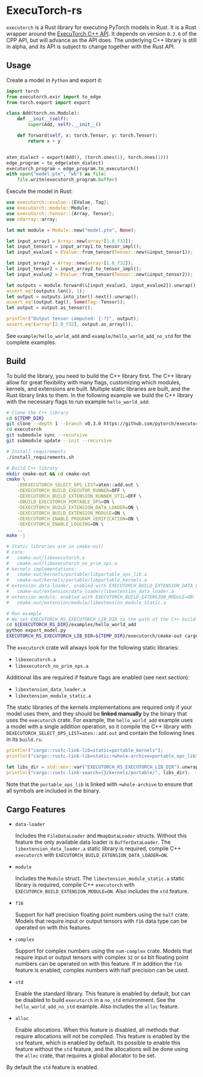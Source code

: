 # ExecuTorch-rs

`executorch` is a Rust library for executing PyTorch models in Rust.
It is a Rust wrapper around the [ExecuTorch C++ API](https://pytorch.org/executorch).
It depends on version `0.3.0` of the CPP API, but will advance as the API does.
The underlying C++ library is still in alpha, and its API is subject to change together with the Rust API.

## Usage
Create a model in `Python` and export it:
```python
import torch
from executorch.exir import to_edge
from torch.export import export

class Add(torch.nn.Module):
    def __init__(self):
        super(Add, self).__init__()

    def forward(self, x: torch.Tensor, y: torch.Tensor):
        return x + y


aten_dialect = export(Add(), (torch.ones(1), torch.ones(1)))
edge_program = to_edge(aten_dialect)
executorch_program = edge_program.to_executorch()
with open("model.pte", "wb") as file:
    file.write(executorch_program.buffer)
```
Execute the model in Rust:
```rust
use executorch::evalue::{EValue, Tag};
use executorch::module::Module;
use executorch::tensor::{Array, Tensor};
use ndarray::array;

let mut module = Module::new("model.pte", None);

let input_array1 = Array::new(array![1.0_f32]);
let input_tensor1 = input_array1.to_tensor_impl();
let input_evalue1 = EValue::from_tensor(Tensor::new(&input_tensor1));

let input_array2 = Array::new(array![1.0_f32]);
let input_tensor2 = input_array2.to_tensor_impl();
let input_evalue2 = EValue::from_tensor(Tensor::new(&input_tensor2));

let outputs = module.forward(&[input_evalue1, input_evalue2]).unwrap();
assert_eq!(outputs.len(), 1);
let output = outputs.into_iter().next().unwrap();
assert_eq!(output.tag(), Some(Tag::Tensor));
let output = output.as_tensor();

println!("Output tensor computed: {:?}", output);
assert_eq!(array![2.0_f32], output.as_array());
```
See `example/hello_world_add` and `example/hello_world_add_no_std` for the complete examples.

## Build
To build the library, you need to build the C++ library first.
The C++ library allow for great flexibility with many flags, customizing which modules, kernels, and extensions are built.
Multiple static libraries are built, and the Rust library links to them.
In the following example we build the C++ library with the necessary flags to run example `hello_world_add`:
```bash
# Clone the C++ library
cd ${TEMP_DIR}
git clone --depth 1 --branch v0.3.0 https://github.com/pytorch/executorch.git
cd executorch
git submodule sync --recursive
git submodule update --init --recursive

# Install requirements
./install_requirements.sh

# Build C++ library
mkdir cmake-out && cd cmake-out
cmake \
    -DDEXECUTORCH_SELECT_OPS_LIST=aten::add.out \
    -DEXECUTORCH_BUILD_EXECUTOR_RUNNER=OFF \
    -DEXECUTORCH_BUILD_EXTENSION_RUNNER_UTIL=OFF \
    -DBUILD_EXECUTORCH_PORTABLE_OPS=ON \
    -DEXECUTORCH_BUILD_EXTENSION_DATA_LOADER=ON \
    -DEXECUTORCH_BUILD_EXTENSION_MODULE=ON \
    -DEXECUTORCH_ENABLE_PROGRAM_VERIFICATION=ON \
    -DEXECUTORCH_ENABLE_LOGGING=ON \
    ..
make -j

# Static libraries are in cmake-out/
# core:
#   cmake-out/libexecutorch.a
#   cmake-out/libexecutorch_no_prim_ops.a
# kernels implementations:
#   cmake-out/kernels/portable/libportable_ops_lib.a
#   cmake-out/kernels/portable/libportable_kernels.a
# extension data loader, enabled with EXECUTORCH_BUILD_EXTENSION_DATA_LOADER=ON:
#   cmake-out/extension/data_loader/libextension_data_loader.a
# extension module, enabled with EXECUTORCH_BUILD_EXTENSION_MODULE=ON:
#   cmake-out/extension/module/libextension_module_static.a

# Run example
# We set EXECUTORCH_RS_EXECUTORCH_LIB_DIR to the path of the C++ build output
cd ${EXECUTORCH_RS_DIR}/examples/hello_world_add
python export_model.py
EXECUTORCH_RS_EXECUTORCH_LIB_DIR=${TEMP_DIR}/executorch/cmake-out cargo run
```

The `executorch` crate will always look for the following static libraries:
- `libexecutorch.a`
- `libexecutorch_no_prim_ops.a`

Additional libs are required if feature flags are enabled (see next section):
- `libextension_data_loader.a`
- `libextension_module_static.a`

The static libraries of the kernels implementations are required only if your model uses them, and they should be **linked manually** by the binary that uses the `executorch` crate.
For example, the `hello_world_add` example uses a model with a single addition operation, so it compile the C++ library with `DEXECUTORCH_SELECT_OPS_LIST=aten::add.out` and contain the following lines in its `build.rs`:
```rust
println!("cargo::rustc-link-lib=static=portable_kernels");
println!("cargo::rustc-link-lib=static:+whole-archive=portable_ops_lib");

let libs_dir = std::env::var("EXECUTORCH_RS_EXECUTORCH_LIB_DIR").unwrap();
println!("cargo::rustc-link-search={}/kernels/portable/", libs_dir);
```
Note that the `portable_ops_lib` is linked with `+whole-archive` to ensure that all symbols are included in the binary.

## Cargo Features
- `data-loader`

    Includes the `FileDataLoader` and `MmapDataLoader` structs. Without this feature the only available data loader is `BufferDataLoader`. The `libextension_data_loader.a` static library is required, compile C++ `executorch` with `EXECUTORCH_BUILD_EXTENSION_DATA_LOADER=ON`.

- `module`

    Includes the `Module` struct. The `libextension_module_static.a` static library is required, compile C++ `executorch` with `EXECUTORCH_BUILD_EXTENSION_MODULE=ON`.
    Also includes the `std` feature.

- `f16`

    Support for half precision floating point numbers using the `half` crate. Models that require input or output tensors with `f16` data type can be operated on with this features.

- `complex`

    Support for complex numbers using the `num-complex` crate. Models that require input or output tensors with complex `32` or `64` bit floating point numbers can be operated on with this feature. If in addition the `f16` feature is enabled, complex numbers with half precision can be used.

- `std`

    Enable the standard library. This feature is enabled by default, but can be disabled to build `executorch` in a `no_std` environment.
    See the `hello_world_add_no_std` example.
    Also includes the `alloc` feature.

- `alloc`

    Enable allocations.
    When this feature is disabled, all methods that require allocations will not be compiled.
    This feature is enabled by the `std` feature, which is enabled by default.
    Its possible to enable this feature without the `std` feature, and the allocations will be done using the `alloc` crate, that requires a global allocator to be set.

By default the `std` feature is enabled.
